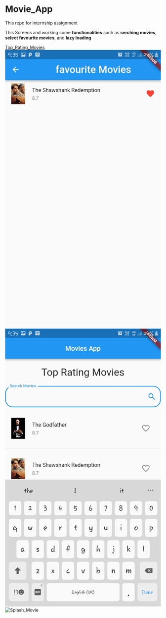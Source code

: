 # Movie_App
This repo for internship assignment

This Screens and working some __functionalities__ such as __serching movies__, __select favourite movies__, and __lazy loading__

[Top_Rating_Movies](Top_Rating_Movies.jpeg)
![Favouirte_Movies](Favourite_Movies.jpeg)
![Searching_Movie](Searching_Movie.jpeg)
![Splash_Movie](Splash_Movie.jpeg)

